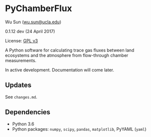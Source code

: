 # PyChamberFlux

Wu Sun (wu.sun@ucla.edu)

0.1.12 dev (24 April 2017)

License: [GPL v3](https://www.gnu.org/licenses/gpl-3.0-standalone.html)

A Python software for calculating trace gas fluxes between land ecosystems and the atmosphere from flow-through chamber measurements.

In active development. Documentation will come later.

## Updates

See `changes.md`.

## Dependencies

- Python 3.6
- Python packages: `numpy`, `scipy`, `pandas`, `matplotlib`, PyYAML (`yaml`)
